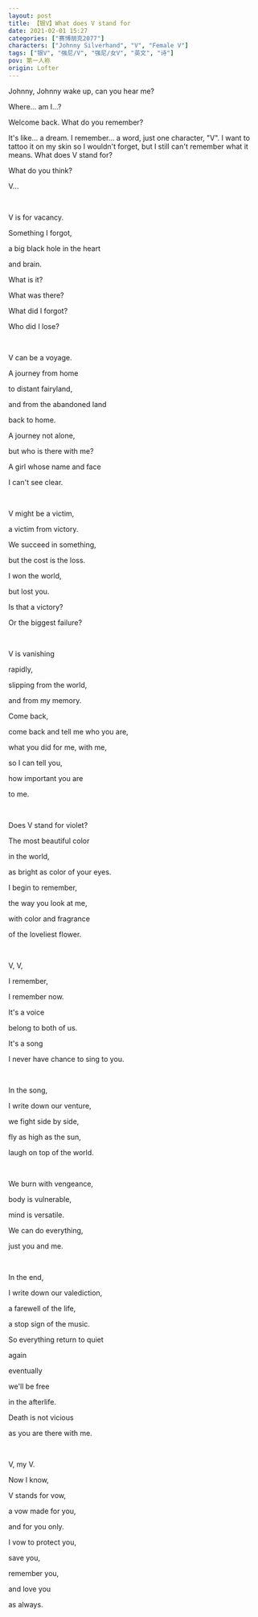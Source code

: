 ```yaml
---
layout: post
title: 【银V】What does V stand for
date: 2021-02-01 15:27
categories: ["赛博朋克2077"]
characters: ["Johnny Silverhand", "V", "Female V"]
tags: ["银V", "强尼/V", "强尼/女V", "英文", "诗"]
pov: 第一人称
origin: Lofter
---
```


Johnny, Johnny wake up, can you hear me?

Where... am I...?

Welcome back. What do you remember?

It's like... a dream. I remember... a word, just one character, "V". I want to tattoo it on my skin so I wouldn't forget, but I still can't remember what it means. What does V stand for?

What do you think?

V...

<br>

V is for vacancy.

Something I forgot, 

a big black hole in the heart

and brain.

What is it?

What was there?

What did I forgot?

Who did I lose?

<br>

V can be a voyage.

A journey from home 

to distant fairyland, 

and from the abandoned land 

back to home. 

A journey not alone, 

but who is there with me? 

A girl whose name and face 

I can't see clear.

<br>

V might be a victim, 

a victim from victory.

We succeed in something,

but the cost is the loss.

I won the world,

but lost you.

Is that a victory?

Or the biggest failure?

<br>

V is vanishing

rapidly,

slipping from the world, 

and from my memory.

Come back, 

come back and tell me who you are,

what you did for me, with me,

so I can tell you,

how important you are

to me.

<br>

Does V stand for violet?

The most beautiful color

in the world,

as bright as color of your eyes.

I begin to remember,

the way you look at me,

with color and fragrance 

of the loveliest flower.

<br>

V, V,

I remember,

I remember now.

It's a voice 

belong to both of us.

It's a song

I never have chance to sing to you.

<br>

In the song,

I write down our venture,

we fight side by side,

fly as high as the sun,

laugh on top of the world.

<br>

We burn with vengeance,

body is vulnerable,

mind is versatile.

We can do everything,

just you and me.

<br>

In the end,

I write down our valediction,

a farewell of the life,

a stop sign of the music.

So everything return to quiet

again

eventually

we'll be free

in the afterlife.

Death is not vicious

as you are there with me.

<br>

V, my V.

Now I know,

V stands for vow,

a vow made for you,

and for you only.

I vow to protect you,

save you,

remember you,

and love you

as always.
